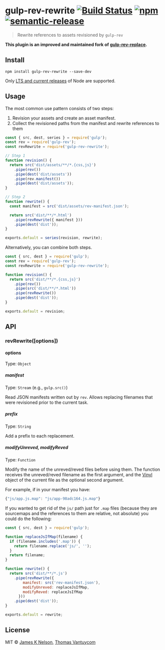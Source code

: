 # gulp-rev-rewrite [![Build Status](https://travis-ci.org/TheDancingCode/gulp-rev-rewrite.svg?branch=master)](https://travis-ci.org/TheDancingCode/gulp-rev-rewrite) [![npm](https://img.shields.io/npm/v/gulp-rev-rewrite.svg)](https://www.npmjs.com/package/gulp-rev-rewrite) [![semantic-release](https://img.shields.io/badge/%20%20%F0%9F%93%A6%F0%9F%9A%80-semantic--release-e10079.svg)](https://github.com/semantic-release/semantic-release)

> Rewrite references to assets revisioned by `gulp-rev`

**This plugin is an improved and maintained fork of [gulp-rev-replace](https://github.com/jamesknelson/gulp-rev-replace).**

## Install

```
npm install gulp-rev-rewrite --save-dev
```

Only [LTS and current releases](https://github.com/nodejs/Release#release-schedule) of Node are supported.

## Usage

The most common use pattern consists of two steps:

1. Revision your assets and create an asset manifest.
2. Collect the revisioned paths from the manifest and rewrite references to them

```js
const { src, dest, series } = require('gulp');
const rev = require('gulp-rev');
const revRewrite = require('gulp-rev-rewrite');

// Step 1
function revision() {
  return src('dist/assets/**/*.{css,js}')
    .pipe(rev())
    .pipe(dest('dist/assets'))
    .pipe(rev.manifest())
    .pipe(dest('dist/assets'));
}

// Step 2
function rewrite() {
  const manifest = src('dist/assets/rev-manifest.json');

  return src('dist/**/*.html')
    .pipe(revRewrite({ manifest }))
    .pipe(dest('dist'));
}

exports.default = series(revision, rewrite);
```

Alternatively, you can combine both steps.

```js
const { src, dest } = require('gulp');
const rev = require('gulp-rev');
const revRewrite = require('gulp-rev-rewrite');

function revision() {
  return src('dist/**/*.{css,js}')
    .pipe(rev())
    .pipe(src('dist/**/*.html'))
    .pipe(revRewrite())
    .pipe(dest('dist'));
}

exports.default = revision;
```

## API

### revRewrite([options])

#### options

Type: `Object`

##### manifest

Type: `Stream` (e.g., `gulp.src()`)

Read JSON manifests written out by `rev`. Allows replacing filenames that were revisioned prior to the current task.

##### prefix

Type: `String`

Add a prefix to each replacement.

##### modifyUnreved, modifyReved

Type: `Function`

Modify the name of the unreved/reved files before using them. The function receives the unreved/reved filename as the first argument, and the [Vinyl](https://github.com/gulpjs/vinyl#instance-properties) object of the current file as the optional second argument.

For example, if in your manifest you have:

```js
{"js/app.js.map": "js/app-98adc164.js.map"}
```

If you wanted to get rid of the `js/` path just for `.map` files (because they
are sourcemaps and the references to them are relative, not absolute) you could
do the following:

```js
const { src, dest } = require('gulp');

function replaceJsIfMap(filename) {
  if (filename.includes('.map')) {
    return filename.replace('js/', '');
  }
  return filename;
}

function rewrite() {
  return src('dist/**/*.js')
    .pipe(revRewrite({
        manifest: src('rev-manifest.json'),
        modifyUnreved: replaceJsIfMap,
        modifyReved: replaceJsIfMap
      }))
    .pipe(dest('dist'));
}

exports.default = rewrite;    
```

## License

MIT © [James K Nelson](http://jamesknelson.com), [Thomas Vantuycom](https://github.com/TheDancingCode)
